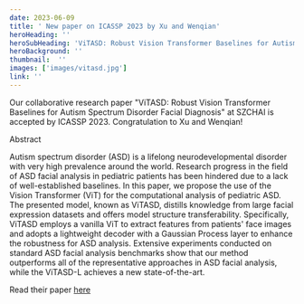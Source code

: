```yaml
---
date: 2023-06-09
title: ' New paper on ICASSP 2023 by Xu and Wenqian'
heroHeading: ''
heroSubHeading: 'ViTASD: Robust Vision Transformer Baselines for Autism Spectrum Disorder Facial Diagnosis by PediaMedAI co-founder Xu Cao'
heroBackground: ''
thumbnail:  ''
images: ['images/vitasd.jpg']
link: '' 
---
```


Our collaborative research paper "ViTASD: Robust Vision Transformer Baselines for Autism Spectrum Disorder Facial Diagnosis" at SZCHAI is accepted by ICASSP 2023. Congratulation to Xu and Wenqian!     

Abstract     

Autism spectrum disorder (ASD) is a lifelong neurodevelopmental disorder with very high prevalence around the world. Research progress in the field of ASD facial analysis in pediatric patients has been hindered due to a lack of well-established baselines. In this paper, we propose the use of the Vision Transformer (ViT) for the computational analysis of pediatric ASD. The presented model, known as ViTASD, distills knowledge from large facial expression datasets and offers model structure transferability. Specifically, ViTASD employs a vanilla ViT to extract features from patients' face images and adopts a lightweight decoder with a Gaussian Process layer to enhance the robustness for ASD analysis. Extensive experiments conducted on standard ASD facial analysis benchmarks show that our method outperforms all of the representative approaches in ASD facial analysis, while the ViTASD-L achieves a new state-of-the-art.   


Read their paper [here](https://sigport.org/documents/vitasd-robust-vision-transformer-baselines-autism-spectrum-disorder-facial-diagnosis)
